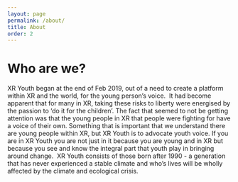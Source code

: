 ```yaml
---
layout: page
permalink: /about/
title: About
order: 2
---
```


# Who are we?

XR Youth began at the end of Feb 2019, out of a need to create a platform within XR and the world, for the young person’s voice. 
It had become apparent that for many in XR, taking these risks to liberty were energised by the passion to ‘do it for the children’. The fact that seemed to not be getting attention was that the young people in XR that people were fighting for have a voice of their own.
Something that is important that we understand there are young people within XR, but XR Youth is to advocate youth voice. If you are in XR Youth you are not just in it because you are young and in XR but because you see and know the integral part that youth play in bringing around change. 
XR Youth consists of those born after 1990 - a generation that has never experienced a stable climate and who’s lives will be wholly affected by the climate and ecological crisis.
